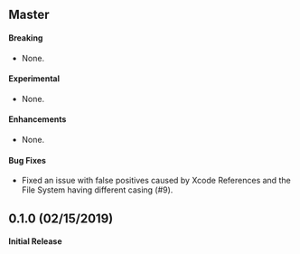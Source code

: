 ## Master

#### Breaking

* None.

#### Experimental

* None.

#### Enhancements

* None.

#### Bug Fixes

* Fixed an issue with false positives caused by Xcode References and the File System having different casing (#9).

## 0.1.0 (02/15/2019)

#### Initial Release
